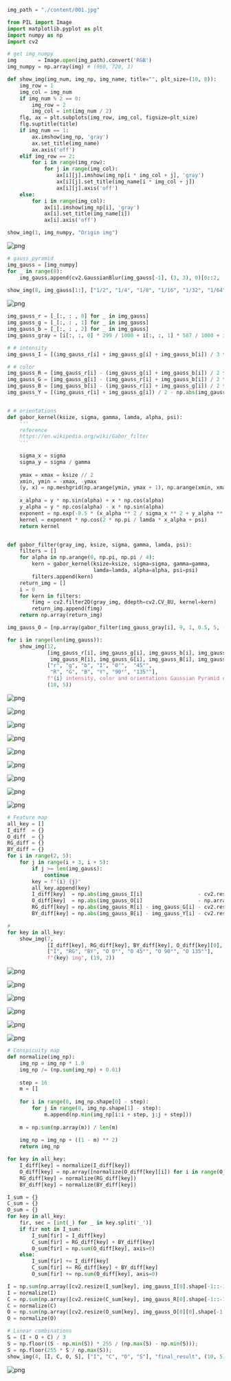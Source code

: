 ```python
img_path = "./content/001.jpg"
```


```python
from PIL import Image
import matplotlib.pyplot as plt
import numpy as np
import cv2
```


```python
# get img_numpy
img       = Image.open(img_path).convert('RGB')
img_numpy = np.array(img) # (960, 720, 3)
```


```python
def show_img(img_num, img_np, img_name, title="", plt_size=(10, 8)):
    img_row = 1
    img_col = img_num
    if img_num % 2 == 0:
        img_row = 2
        img_col = int(img_num / 2)
    flg, ax = plt.subplots(img_row, img_col, figsize=plt_size)
    flg.suptitle(title)
    if img_num == 1:
        ax.imshow(img_np, 'gray')
        ax.set_title(img_name)
        ax.axis('off')
    elif img_row == 2:
        for i in range(img_row):
            for j in range(img_col):
                ax[i][j].imshow(img_np[i * img_col + j], 'gray')
                ax[i][j].set_title(img_name[i * img_col + j])
                ax[i][j].axis('off')
    else:
        for i in range(img_col):
            ax[i].imshow(img_np[i], 'gray')
            ax[i].set_title(img_name[i])
            ax[i].axis('off')

show_img(1, img_numpy, "Origin img")
```


![png](https://raw.githubusercontent.com/WHHHHHHHY/DSF-HHU/main/1.ITTI/content/output_3_0.png)
    



```python
# gauss_pyramid
img_gauss = [img_numpy]
for _ in range(8):
    img_gauss.append(cv2.GaussianBlur(img_gauss[-1], (3, 3), 0)[0::2, :, :][:, 0::2, :])
    
show_img(8, img_gauss[1:], ["1/2", "1/4", "1/8", "1/16", "1/32", "1/64", "1/128", "1/256"], "gauss pyramid", (9, 4))
```


![png](https://raw.githubusercontent.com/WHHHHHHHY/DSF-HHU/main/1.ITTI/content/output_4_0.png)
    



```python
img_gauss_r = [_[:, : , 0] for _ in img_gauss]
img_gauss_g = [_[:, : , 1] for _ in img_gauss]
img_gauss_b = [_[:, : , 2] for _ in img_gauss]
img_gauss_gray = [i[:, :, 0] * 299 / 1000 + i[:, :, 1] * 587 / 1000 + i[:, :, 1] * 114 / 1000 for i in img_gauss]

# # intensity
img_gauss_I = [(img_gauss_r[i] + img_gauss_g[i] + img_gauss_b[i]) / 3 for i in range(len(img_gauss))]

# # color
img_gauss_R = [img_gauss_r[i] - (img_gauss_g[i] + img_gauss_b[i]) / 2 for i in range(len(img_gauss))]
img_gauss_G = [img_gauss_g[i] - (img_gauss_r[i] + img_gauss_b[i]) / 2 for i in range(len(img_gauss))]
img_gauss_B = [img_gauss_b[i] - (img_gauss_r[i] + img_gauss_g[i]) / 2 for i in range(len(img_gauss))]
img_gauss_Y = [(img_gauss_r[i] + img_gauss_g[i]) / 2 - np.abs(img_gauss_r[i] - img_gauss_g[i]) / 2 - img_gauss_b[i] for i in range(len(img_gauss))]


# # orientations
def gabor_kernel(ksize, sigma, gamma, lamda, alpha, psi):
    '''
    reference
    https://en.wikipedia.org/wiki/Gabor_filter
    '''
 
    sigma_x = sigma
    sigma_y = sigma / gamma
 
    ymax = xmax = ksize // 2
    xmin, ymin = -xmax, -ymax
    (y, x) = np.meshgrid(np.arange(ymin, ymax + 1), np.arange(xmin, xmax + 1))
 
    x_alpha = y * np.sin(alpha) + x * np.cos(alpha)
    y_alpha = y * np.cos(alpha) - x * np.sin(alpha)
    exponent = np.exp(-0.5 * (x_alpha ** 2 / sigma_x ** 2 + y_alpha ** 2 / sigma_y ** 2))
    kernel = exponent * np.cos(2 * np.pi / lamda * x_alpha + psi)
    return kernel


def gabor_filter(gray_img, ksize, sigma, gamma, lamda, psi):
    filters = []
    for alpha in np.arange(0, np.pi, np.pi / 4):
        kern = gabor_kernel(ksize=ksize, sigma=sigma, gamma=gamma,
                            lamda=lamda, alpha=alpha, psi=psi)
        filters.append(kern)
    return_img = []
    i = 0
    for kern in filters:
        fimg = cv2.filter2D(gray_img, ddepth=cv2.CV_8U, kernel=kern)
        return_img.append(fimg)
    return np.array(return_img)

img_gauss_O = [np.array(gabor_filter(img_gauss_gray[i], 9, 1, 0.5, 5, -np.pi/2)) for i in range(len(img_gauss))]

for i in range(len(img_gauss)):
    show_img(12, 
             [img_gauss_r[i], img_gauss_g[i], img_gauss_b[i], img_gauss_I[i], img_gauss_O[i][0], img_gauss_O[i][1],
              img_gauss_R[i], img_gauss_G[i], img_gauss_B[i], img_gauss_Y[i], img_gauss_O[i][2], img_gauss_O[i][3]], 
             ["r", "g", "b", "I", "0°",  "45°",
              "R", "G", "B", "Y", "90°", "135°"],
             f"{i} intensity, color and orientations Gaussian Pyramid of 1/{2**i} img", 
             (18, 5))
```


![png](https://raw.githubusercontent.com/WHHHHHHHY/DSF-HHU/main/1.ITTI/content/output_5_0.png)
    




![png](https://raw.githubusercontent.com/WHHHHHHHY/DSF-HHU/main/1.ITTI/content/output_5_1.png)
    




![png](https://raw.githubusercontent.com/WHHHHHHHY/DSF-HHU/main/1.ITTI/content/output_5_2.png)
    




![png](https://raw.githubusercontent.com/WHHHHHHHY/DSF-HHU/main/1.ITTI/content/output_5_3.png)
    




![png](https://raw.githubusercontent.com/WHHHHHHHY/DSF-HHU/main/1.ITTI/content/output_5_4.png)
    




![png](https://raw.githubusercontent.com/WHHHHHHHY/DSF-HHU/main/1.ITTI/content/output_5_5.png)
    




![png](https://raw.githubusercontent.com/WHHHHHHHY/DSF-HHU/main/1.ITTI/content/output_5_6.png)
    




![png](https://raw.githubusercontent.com/WHHHHHHHY/DSF-HHU/main/1.ITTI/content/output_5_7.png)
    




![png](https://raw.githubusercontent.com/WHHHHHHHY/DSF-HHU/main/1.ITTI/content/output_5_8.png)
    



```python
# Feature map
all_key = []
I_diff  = {}
O_diff  = {}
RG_diff = {}
BY_diff = {}
for i in range(2, 5):
    for j in range(i + 3, i + 5):
        if j >= len(img_gauss):
            continue
        key = f"{i}_{j}"
        all_key.append(key)
        I_diff[key]  = np.abs(img_gauss_I[i]                  - cv2.resize(img_gauss_I[j],                  img_gauss_I[i].shape[-1::-1]))
        O_diff[key]  = np.abs(img_gauss_O[i]                  - np.array([cv2.resize(img_gauss_O[j][k], img_gauss_O[i][k].shape[-1::-1]) for k in range(img_gauss_O[i].shape[0])]))
        RG_diff[key] = np.abs(img_gauss_R[i] - img_gauss_G[i] - cv2.resize(img_gauss_G[j] - img_gauss_R[j], img_gauss_R[i].shape[-1::-1]))
        BY_diff[key] = np.abs(img_gauss_B[i] - img_gauss_Y[i] - cv2.resize(img_gauss_Y[j] - img_gauss_B[j], img_gauss_B[i].shape[-1::-1]))

# 
for key in all_key:
    show_img(7, 
             [I_diff[key], RG_diff[key], BY_diff[key], O_diff[key][0], O_diff[key][1], O_diff[key][2], O_diff[key][3]],
             ["I", "RG", "BY", "O 0°", "O 45°", "O 90°", "O 135°"],
             f"{key} img", (19, 2))
```


![png](https://raw.githubusercontent.com/WHHHHHHHY/DSF-HHU/main/1.ITTI/content/output_6_0.png)
    




![png](https://raw.githubusercontent.com/WHHHHHHHY/DSF-HHU/main/1.ITTI/content/output_6_1.png)
    




![png](https://raw.githubusercontent.com/WHHHHHHHY/DSF-HHU/main/1.ITTI/content/output_6_2.png)
    




![png](https://raw.githubusercontent.com/WHHHHHHHY/DSF-HHU/main/1.ITTI/content/output_6_3.png)
    




![png](https://raw.githubusercontent.com/WHHHHHHHY/DSF-HHU/main/1.ITTI/content/output_6_4.png)
    




![png](https://raw.githubusercontent.com/WHHHHHHHY/DSF-HHU/main/1.ITTI/content/output_6_5.png)
    



```python
# Conspicuity map
def normalize(img_np):
    img_np = img_np * 1.0
    img_np /= (np.sum(img_np) + 0.01)
    
    step = 16
    m = []
    
    for i in range(0, img_np.shape[0] - step):
        for j in range(0, img_np.shape[1] - step):
            m.append(np.min(img_np[i:i + step, j:j + step]))
    
    m = np.sum(np.array(m)) / len(m)
    
    img_np = img_np + ((1 - m) ** 2)
    return img_np

for key in all_key:
    I_diff[key] = normalize(I_diff[key])
    O_diff[key] = np.array([normalize(O_diff[key][i]) for i in range(O_diff[key].shape[0])])
    RG_diff[key] = normalize(RG_diff[key])
    BY_diff[key] = normalize(BY_diff[key])
```


```python
I_sum = {}
C_sum = {}
O_sum = {}
for key in all_key:
    fir, sec = [int(_) for _ in key.split('_')]
    if fir not in I_sum:
        I_sum[fir] = I_diff[key]
        C_sum[fir] = RG_diff[key] + BY_diff[key]
        O_sum[fir] = np.sum(O_diff[key], axis=0)
    else:
        I_sum[fir] += I_diff[key]
        C_sum[fir] += RG_diff[key] + BY_diff[key]
        O_sum[fir] += np.sum(O_diff[key], axis=0)

I = np.sum(np.array([cv2.resize(I_sum[key], img_gauss_I[0].shape[-1::-1]) for key in I_sum.keys()]), axis=0)
I = normalize(I)
C = np.sum(np.array([cv2.resize(C_sum[key], img_gauss_R[0].shape[-1::-1]) for key in C_sum.keys()]), axis=0)
C = normalize(C)
O = np.sum(np.array([cv2.resize(O_sum[key], img_gauss_O[0][0].shape[-1::-1]) for key in O_sum.keys()]), axis=0)
O = normalize(O)

# Linear combinations
S = (I + O + C) / 3
S = np.floor((S - np.min(S)) * 255 / (np.max(S) - np.min(S)));
S = np.floor(255 * S / np.max(S));
show_img(4, [I, C, O, S], ["I", "C", "O", "S"], "final_result", (10, 5))
```


![png](https://raw.githubusercontent.com/WHHHHHHHY/DSF-HHU/main/1.ITTI/content/output_8_0.png)
    



```python

```


```python

```


```python

```
